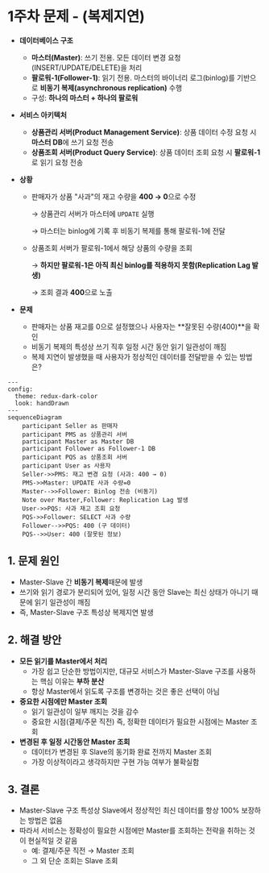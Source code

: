 # 1주차 문제 - (복제지연)

- **데이터베이스 구조**
    - **마스터(Master)**: 쓰기 전용. 모든 데이터 변경 요청(INSERT/UPDATE/DELETE)을 처리
    - **팔로워-1(Follower-1)**: 읽기 전용. 마스터의 바이너리 로그(binlog)를 기반으로 **비동기 복제(asynchronous replication)** 수행
    - 구성: **하나의 마스터 + 하나의 팔로워**
- **서비스 아키텍처**
    - **상품관리 서버(Product Management Service)**: 상품 데이터 수정 요청 시 **마스터 DB**에 쓰기 요청 전송
    - **상품조회 서버(Product Query Service)**: 상품 데이터 조회 요청 시 **팔로워-1**로 읽기 요청 전송
- **상황**
    - 판매자가 상품 "사과"의 재고 수량을 **400 → 0**으로 수정
        
        → 상품관리 서버가 마스터에 `UPDATE` 실행
        
        → 마스터는 binlog에 기록 후 비동기 복제를 통해 팔로워-1에 전달
        
    - 상품조회 서버가 팔로워-1에서 해당 상품의 수량을 조회
        
        → **하지만 팔로워-1은 아직 최신 binlog를 적용하지 못함(Replication Lag 발생)**
        
        → 조회 결과 **400**으로 노출
        
- **문제**
    - 판매자는 상품 재고를 0으로 설정했으나 사용자는 **잘못된 수량(400)**을 확인
    - 비동기 복제의 특성상 쓰기 직후 일정 시간 동안 읽기 일관성이 깨짐
    - 복제 지연이 발생했을 때 사용자가 정상적인 데이터를 전달받을 수 있는 방법은?

```mermaid 
---
config:
  theme: redux-dark-color
  look: handDrawn
---
sequenceDiagram
    participant Seller as 판매자
    participant PMS as 상품관리 서버
    participant Master as Master DB
    participant Follower as Follower-1 DB
    participant PQS as 상품조회 서버
    participant User as 사용자
    Seller->>PMS: 재고 변경 요청 (사과: 400 → 0)
    PMS->>Master: UPDATE 사과 수량=0
    Master-->>Follower: Binlog 전송 (비동기)
    Note over Master,Follower: Replication Lag 발생
    User->>PQS: 사과 재고 조회 요청
    PQS->>Follower: SELECT 사과 수량
    Follower-->>PQS: 400 (구 데이터)
    PQS-->>User: 400 (잘못된 정보)
```

## 1. 문제 원인
- Master-Slave 간 **비동기 복제**때문에 발생
- 쓰기와 읽기 경로가 분리되어 있어, 일정 시간 동안 Slave는 최신 상태가 아니기 때문에 읽기 일관성이 깨짐
- 즉, Master-Slave 구조 특성상 복제지연 발생

## 2. 해결 방안
- **모든 읽기를 Master에서 처리**
  - 가장 쉽고 단순한 방법이지만, 대규모 서비스가 Master-Slave 구조를 사용하는 핵심 이유는 **부하 분산**
  - 항상 Master에서 읽도록 구조를 변경하는 것은 좋은 선택이 아님
- **중요한 시점에만 Master 조회**
  - 읽기 일관성이 일부 깨지는 것을 감수
  - 중요한 시점(결제/주문 직전) 즉, 정확한 데이터가 필요한 시점에는 Master 조회
- **변경된 후 일정 시간동안 Master 조회**
  - 데이터가 변경된 후 Slave의 동기화 완료 전까지 Master 조회
  - 가장 이상적이라고 생각하지만 구현 가능 여부가 불확실함

## 3. 결론 
- Master-Slave 구조 특성상 Slave에서 정상적인 최신 데이터를 항상 100% 보장하는 방법은 없음
- 따라서 서비스는 정확성이 필요한 시점에만 Master를 조회하는 전략을 취하는 것이 현실적일 것 같음
  - 예: 결제/주문 직전 → Master 조회
  - 그 외 단순 조회는 Slave 조회